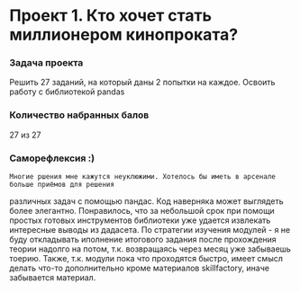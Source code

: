 #  Проект 1. Кто хочет стать миллионером кинопроката?

### Задача проекта
 Решить 27 заданий, на который даны 2 попытки на каждое.
 Освоить работу с библиотекой pandas

### Количество набранных балов
 27 из 27

### Саморефлексия :)
 	Многие ршения мне кажутся неуклюжими. Хотелось бы иметь в арсенале больше приёмов для решения
 различных задач с помощью пандас. Код наверняка может выглядеть более элегантно.
 	Понравилось, что за небольшой срок при помощи простых готовых инструментов библиотеки уже
 удается извлекать интересные выводы из дадасета.
 	По стратегии изучения модулей - я не буду откладывать иполнение итогового задания после прохождения
 теории надолго на потом, т.к. возвращаясь через месяц уже забываешь тоерию. Также, т.к. модули пока что
 проходятся быстро, имеет смысл делать что-то дополнительно кроме материалов skillfactory, иначе забывается
 материал.